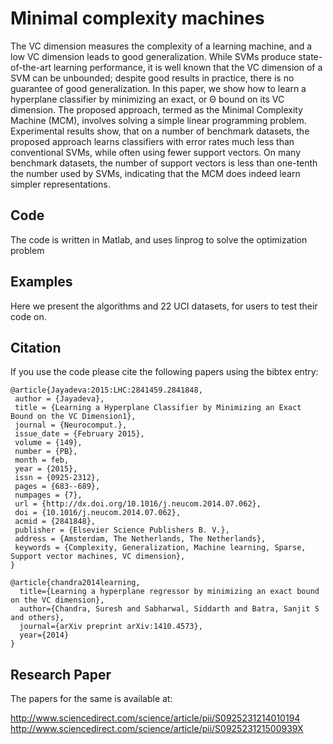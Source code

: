 # Minimal complexity machines
The VC dimension measures the complexity of a learning machine, and a low VC dimension leads to good generalization. While SVMs produce state-of-the-art learning performance, it is well known that the VC dimension of a SVM can be unbounded; despite good results in practice, there is no guarantee of good generalization. In this paper, we show how to learn a hyperplane classifier by minimizing an exact, or Θ bound on its VC dimension. The proposed approach, termed as the Minimal Complexity Machine (MCM), involves solving a simple linear programming problem. Experimental results show, that on a number of benchmark datasets, the proposed approach learns classifiers with error rates much less than conventional SVMs, while often using fewer support vectors. On many benchmark datasets, the number of support vectors is less than one-tenth the number used by SVMs, indicating that the MCM does indeed learn simpler representations.

## Code
The code is written in Matlab, and uses linprog to solve the optimization problem

## Examples
Here we present the algorithms and 22 UCI datasets, for users to test their code on.


## Citation
If you use the code please cite the following papers using the bibtex entry:

```
@article{Jayadeva:2015:LHC:2841459.2841848,
 author = {Jayadeva},
 title = {Learning a Hyperplane Classifier by Minimizing an Exact Bound on the VC Dimension1},
 journal = {Neurocomput.},
 issue_date = {February 2015},
 volume = {149},
 number = {PB},
 month = feb,
 year = {2015},
 issn = {0925-2312},
 pages = {683--689},
 numpages = {7},
 url = {http://dx.doi.org/10.1016/j.neucom.2014.07.062},
 doi = {10.1016/j.neucom.2014.07.062},
 acmid = {2841848},
 publisher = {Elsevier Science Publishers B. V.},
 address = {Amsterdam, The Netherlands, The Netherlands},
 keywords = {Complexity, Generalization, Machine learning, Sparse, Support vector machines, VC dimension},
} 

@article{chandra2014learning,
  title={Learning a hyperplane regressor by minimizing an exact bound on the VC dimension},
  author={Chandra, Suresh and Sabharwal, Siddarth and Batra, Sanjit S and others},
  journal={arXiv preprint arXiv:1410.4573},
  year={2014}
}

```

## Research Paper
The papers for the same is available at:

http://www.sciencedirect.com/science/article/pii/S0925231214010194
http://www.sciencedirect.com/science/article/pii/S092523121500939X

